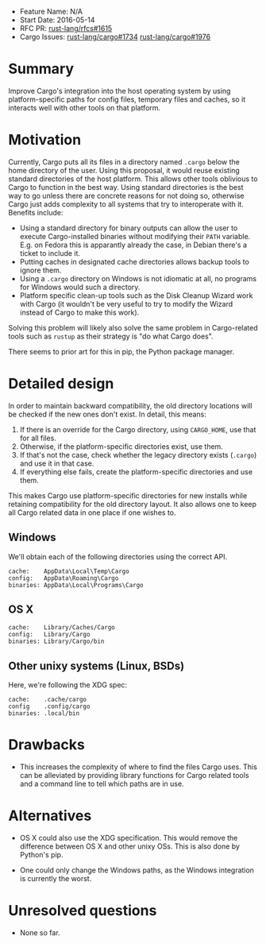 - Feature Name: N/A
- Start Date: 2016-05-14
- RFC PR:
  [rust-lang/rfcs#1615](https://github.com/rust-lang/rfcs/pull/1615)
- Cargo Issues:
  [rust-lang/cargo#1734](https://github.com/rust-lang/cargo/issues/1734)
  [rust-lang/cargo#1976](https://github.com/rust-lang/cargo/issues/1976)

# Summary

Improve Cargo's integration into the host operating system by using
platform-specific paths for config files, temporary files and caches, so it
interacts well with other tools on that platform.

# Motivation

Currently, Cargo puts all its files in a directory named `.cargo` below the
home directory of the user. Using this proposal, it would reuse existing
standard directories of the host platform. This allows other tools oblivious to
Cargo to function in the best way. Using standard directories is the best way
to go unless there are concrete reasons for not doing so, otherwise Cargo just
adds complexity to all systems that try to interoperate with it. Benefits
include:

* Using a standard directory for binary outputs can allow the user to execute
  Cargo-installed binaries without modifying their `PATH` variable. E.g. on
  Fedora this is apparantly already the case, in Debian there's a ticket to
  include it.
* Putting caches in designated cache directories allows backup tools to ignore
  them.
* Using a `.cargo` directory on Windows is not idiomatic at all, no programs
  for Windows would such a directory.
* Platform specific clean-up tools such as the Disk Cleanup Wizard work with
  Cargo (it wouldn't be very useful to try to modify the Wizard instead of
  Cargo to make this work).

Solving this problem will likely also solve the same problem in Cargo-related
tools such as `rustup` as their strategy is "do what Cargo does".

There seems to prior art for this in pip, the Python package manager.

# Detailed design

In order to maintain backward compatibility, the old directory locations will
be checked if the new ones don't exist. In detail, this means:

1. If there is an override for the Cargo directory, using `CARGO_HOME`, use
   that for all files.
2. Otherwise, if the platform-specific directories exist, use them.
3. If that's not the case, check whether the legacy directory exists (`.cargo`)
   and use it in that case.
4. If everything else fails, create the platform-specific directories and use
   them.

This makes Cargo use platform-specific directories for new installs while
retaining compatibility for the old directory layout. It also allows one to
keep all Cargo related data in one place if one wishes to.

## Windows

We'll obtain each of the following directories using the correct API.

```
cache:    AppData\Local\Temp\Cargo
config:   AppData\Roaming\Cargo
binaries: AppData\Local\Programs\Cargo
```

## OS X

```
cache:    Library/Caches/Cargo
config:   Library/Cargo
binaries: Library/Cargo/bin
```

## Other unixy systems (Linux, BSDs)

Here, we're following the XDG spec:

```
cache:    .cache/cargo
config    .config/cargo
binaries: .local/bin
```
# Drawbacks

* This increases the complexity of where to find the files Cargo uses. This can
  be alleviated by providing library functions for Cargo related tools and a
  command line to tell which paths are in use.

# Alternatives

* OS X could also use the XDG specification. This would remove the difference
  between OS X and other unixy OSs. This is also done by Python's pip.

* One could only change the Windows paths, as the Windows integration is
  currently the worst.

# Unresolved questions

* None so far.
